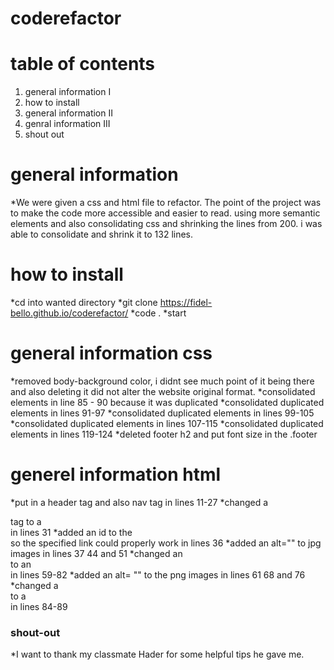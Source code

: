 # coderefactor
# table of contents
1. general information I
2. how to install
3. general information II
4. genral information III
5. shout out
# general information
*We were given a css and html file to refactor. The point of the project was to make the code more accessible and easier to read. using more semantic elements and also consolidating css and shrinking the lines from 200. i was able to consolidate and shrink it to 132 lines.
# how to install
*cd into wanted directory
*git clone https://fidel-bello.github.io/coderefactor/
*code .
*start
 # general information css
*removed body-background color, i didnt see much point of it being there and also deleting it did not alter the website original format.
*consolidated elements in line 85 - 90 because it was duplicated
*consolidated duplicated elements in lines 91-97
*consolidated duplicated elements in lines 99-105
*consolidated duplicated elements in lines 107-115
*consolidated duplicated elements in lines 119-124
*deleted footer h2 and put font size in the .footer
# generel information html
*put in a header tag and also nav tag in lines 11-27
*changed a <div> tag to a <section> in lines 31
*added an id to the <div> so the specified link could properly work in lines 36
*added an alt="" to jpg images in lines 37 44 and 51
*changed an <div> to an <aside> in lines 59-82
*added an alt= "" to the png images in lines 61 68 and 76
*changed a <div> to a <footer> in lines 84-89

# shout-out
*I want to thank my classmate Hader for some helpful tips he gave me.










